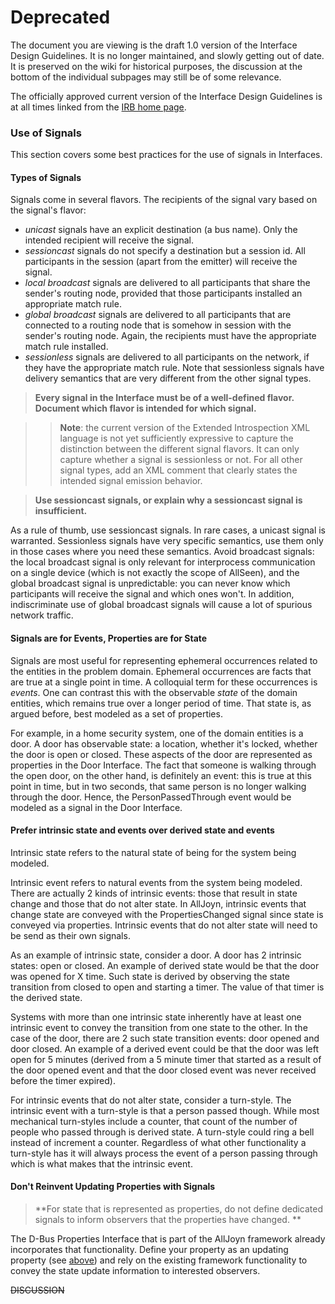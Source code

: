 # Deprecated

The document you are viewing is the draft 1.0 version of the Interface Design Guidelines. It is no longer maintained, and slowly getting out of date. It is preserved on the wiki for historical purposes, the discussion at the bottom of the individual subpages may still be of some relevance.

The officially approved current version of the Interface Design Guidelines is at all times linked from the [IRB home page](/interfacereviewboard).

### Use of Signals

This section covers some best practices for the use of signals in Interfaces.

#### Types of Signals

Signals come in several flavors. The recipients of the signal vary based on the signal's flavor:

*  *unicast* signals have an explicit destination (a bus name). Only the intended recipient will receive the signal.
*  *sessioncast* signals do not specify a destination but a session id. All participants in the session (apart from the emitter) will receive the signal.
*  *local broadcast* signals are delivered to all participants that share the sender's routing node, provided that those participants installed an appropriate match rule.
*  *global broadcast* signals are delivered to all participants that are connected to a routing node that is somehow in session with the sender's routing node. Again, the recipients must have the appropriate match rule installed.
*  *sessionless* signals are delivered to all participants on the network, if they have the appropriate match rule. Note that sessionless signals have delivery semantics that are very different from the other signal types.

> **Every signal in the Interface must be of a well-defined flavor. Document which flavor is intended for which signal.**

>> **Note**: the current version of the Extended Introspection XML language is not yet sufficiently expressive to capture the distinction between the different signal flavors. It can only capture whether a signal is sessionless or not. For all other signal types, add an XML comment that clearly states the intended signal emission behavior.

> **Use sessioncast signals, or explain why a sessioncast signal is insufficient.**

As a rule of thumb, use sessioncast signals. In rare cases, a unicast signal is warranted. Sessionless signals have very specific semantics, use them only in those cases where you need these semantics. Avoid broadcast signals: the local broadcast signal is only relevant for interprocess communication on a single device (which is not exactly the scope of AllSeen), and the global broadcast signal is unpredictable: you can never know which participants will receive the signal and which ones won't. In addition, indiscriminate use of global broadcast signals will cause a lot of spurious network traffic.

#### Signals are for Events, Properties are for State

Signals are most useful for representing ephemeral occurrences related to the entities in the problem domain. Ephemeral occurrences are facts that are true at a single point in time. A colloquial term for these occurrences is *events*. One can contrast this with the observable *state* of the domain entities, which remains true over a longer period of time. That state is, as argued before, best modeled as a set of properties.

For example, in a home security system, one of the domain entities is a door. A door has observable state: a location, whether it's locked, whether the door is open or closed. These aspects of the door are represented as properties in the Door Interface.  The fact that someone is walking through the open door, on the other hand, is definitely an event: this is true at this point in time, but in two seconds, that same person is no longer walking through the door. Hence, the PersonPassedThrough event would be modeled as a signal in the Door Interface.

#### Prefer intrinsic state and events over derived state and events

Intrinsic state refers to the natural state of being for the system being modeled.

Intrinsic event refers to natural events from the system being modeled.  There are actually 2 kinds of intrinsic events: those that result in state change and those that do not alter state.  In AllJoyn, intrinsic events that change state are conveyed with the PropertiesChanged signal since state is conveyed via properties.  Intrinsic events that do not alter state will need to be send as their own signals.

As an example of intrinsic state, consider a door.  A door has 2 intrinsic states: open or closed.  An example of derived state would be that the door was opened for X time.  Such state is derived by observing the state transition from closed to open and starting a timer.  The value of that timer is the derived state.

Systems with more than one intrinsic state inherently have at least one intrinsic event to convey the transition from one state to the other.  In the case of the door, there are 2 such state transition events: door opened and door closed.  An example of a derived event could be that the door was left open for 5 minutes (derived from a 5 minute timer that started as a result of the door opened event and that the door closed event was never received before the timer expired).

For intrinsic events that do not alter state, consider a turn-style.  The intrinsic event with a turn-style is that a person passed though.  While most mechanical turn-styles include a counter, that count of the number of people who passed through is derived state.  A turn-style could ring a bell instead of increment a counter.  Regardless of what other functionality a turn-style has it will always process the event of a person passing through which is what makes that the intrinsic event.

#### Don't Reinvent Updating Properties with Signals

> **For state that is represented as properties, do not define dedicated signals to inform observers that the properties have changed. **

The D-Bus Properties Interface that is part of the AllJoyn framework already incorporates that functionality. Define your property as an updating property (see [above](#types_of_properties)) and rely on the existing framework functionality to convey the state update information to interested observers.


~~DISCUSSION~~
